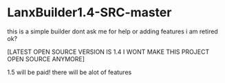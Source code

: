 # LanxBuilder1.4-SRC-master
this is a simple builder dont ask me for help or adding features i am retired ok?

[LATEST OPEN SOURCE VERSION IS 1.4 I WONT MAKE THIS PROJECT OPEN SOURCE ANYMORE]

1.5 will be paid! there will be alot of features
